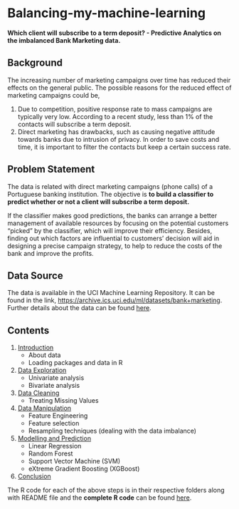 # Balancing-my-machine-learning
**Which client will subscribe to a term deposit? - Predictive Analytics on the imbalanced Bank Marketing data.**

## Background
The increasing number of marketing campaigns over time has reduced their effects on the general public. The possible reasons for the reduced effect of marketing campaigns could be, 
1. Due to competition, positive response rate to mass campaigns are typically very low. According to a recent study, less than 1% of the contacts will subscribe a term deposit.
2. Direct marketing has drawbacks, such as causing negative attitude towards banks due to intrusion of privacy. In order to save costs and time, it is important to filter the contacts but keep a certain success rate.

## Problem Statement
The data is related with direct marketing campaigns (phone calls) of a Portuguese banking institution. The objective is **to build a classifier to predict whether or not a client will subscribe a term deposit.** 

If the classifier makes good predictions, the banks can arrange a better management of available resources by focusing on the potential customers “picked” by the classifier, which will improve their efficiency. Besides, finding out which factors are influential to customers’ decision will aid in designing a precise campaign strategy, to help to reduce the costs of the bank and improve the profits. 

## Data Source
The data is available in the UCI Machine Learning Repository. It can be found in the link, https://archive.ics.uci.edu/ml/datasets/bank+marketing. Further details about the data can be found [here](https://github.com/HaripriyaTV/Balancing-my-machine-learning/tree/master/Introduction).

## Contents
1. [Introduction](https://github.com/HaripriyaTV/Balancing-my-machine-learning/tree/master/Introduction)
   - About data
   - Loading packages and data in R
2. [Data Exploration](https://github.com/HaripriyaTV/Balancing-my-machine-learning/tree/master/DataExploration)
   - Univariate analysis
   - Bivariate analysis
3. [Data Cleaning](https://github.com/HaripriyaTV/Balancing-my-machine-learning/tree/master/DataCleaning)
   - Treating Missing Values
4. [Data Manipulation](https://github.com/HaripriyaTV/Balancing-my-machine-learning/tree/master/DataManipulation)
   - Feature Engineering
   - Feature selection
   - Resampling techniques (dealing with the data imbalance)
5. [Modelling and Prediction](https://github.com/HaripriyaTV/Balancing-my-machine-learning/tree/master/Modelling)
   - Linear Regression
   - Random Forest
   - Support Vector Machine (SVM)
   - eXtreme Gradient Boosting (XGBoost)
6. [Conclusion](https://github.com/HaripriyaTV/Balancing-my-machine-learning/tree/master/Conclusion)

The R code for each of the above steps is in their respective folders along with README file and the **complete R code** can be found [here](https://github.com/HaripriyaTV/Balancing-my-machine-learning/blob/master/Complete%20Code.R).
     

